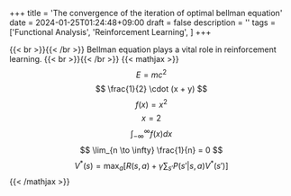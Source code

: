 +++
title = 'The convergence of the iteration of optimal bellman equation'
date = 2024-01-25T01:24:48+09:00
draft = false
description = ''
tags = ['Functional Analysis', 'Reinforcement Learning', ]
+++
<!-- 
{{< showimg >}}
cover.jpg
{{< /showimg >}} -->


{{< br >}}{{< /br >}}
Bellman equation plays a vital role in reinforcement learning.
{{< br >}}{{< /br >}}
{{< mathjax >}}
$$ E=mc^2 $$
$$ \frac{1}{2} \cdot (x + y) $$
$$ f(x) = x^2 $$
$$ x = 2 $$
$$\displaystyle \int_{-\infty }^{\infty}f(x)dx$$
$$ \lim_{n \to \infty} \frac{1}{n} = 0 $$
$$  V^*(s) = \max_a \left[ R(s, a) + \gamma \sum_{s'} P(s' | s, a) V^*(s') \right]  $$
{{< /mathjax >}}